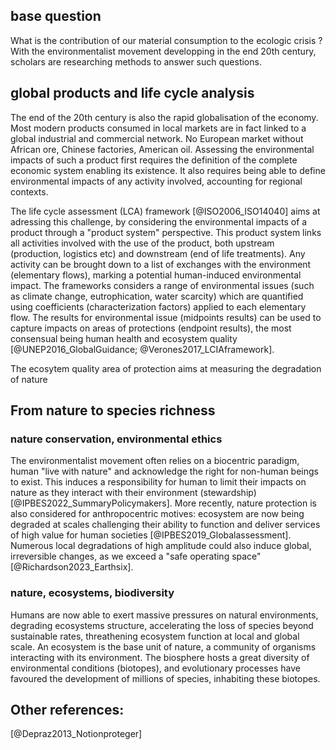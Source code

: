 ## base question
What is the contribution of our material consumption to the ecologic crisis ? With the environmentalist movement developping in the end 20th century, scholars are researching methods to answer such questions. 
## global products and life cycle analysis
The end of the 20th century is also the rapid globalisation of the economy. Most modern products consumed in local markets are in fact linked to a global industrial and commercial network. No European market without African ore, Chinese factories, American oil. Assessing the environmental impacts of such a product first requires the definition of the complete economic system enabling its existence. It also requires being able to define environmental impacts of any activity involved, accounting for regional contexts. 

The life cycle assessment (LCA) framework [@ISO2006_ISO14040] aims at adressing this challenge, by considering the environmental impacts of a product through a "product system" perspective. This product system links all activities involved with the use of the product, both upstream (production, logistics etc) and downstream (end of life treatments). Any activity can be brought down to a list of exchanges with the environment (elementary flows), marking a potential human-induced environmental impact. The frameworks considers a range of environmental issues (such as climate change, eutrophication, water scarcity) which are quantified using coefficients (characterization factors) applied to each elementary flow. The results for environmental issue (midpoints results) can be used to capture impacts on areas of protections (endpoint results), the most consensual being human health and ecosystem quality [@UNEP2016_GlobalGuidance; @Verones2017_LCIAframework].

The ecosytem quality area of protection aims at measuring the degradation of nature
## From nature to species richness
### nature conservation, environmental ethics
The environmentalist movement often relies on a biocentric paradigm, human "live with nature" and acknowledge the right for non-human beings to exist. This induces a responsibility for human to limit their impacts on nature as they interact with their environment (stewardship)  [@IPBES2022_SummaryPolicymakers].
More recently, nature protection is also considered for anthropocentric motives: ecosystem are now being degraded at scales challenging their ability to function and deliver services of high value for human societies [@IPBES2019_Globalassessment]. Numerous local degradations of high amplitude could also induce global, irreversible changes, as we exceed a "safe operating space" [@Richardson2023_Earthsix].
### nature, ecosystems, biodiversity
Humans are now able to exert massive pressures on natural environments, degrading ecosystems structure, accelerating the loss of species beyond sustainable rates, threathening ecosystem function at local and global scale.
An ecosystem is the base unit of nature, a community of organisms interacting with its environment. The biosphere hosts a great diversity of environmental conditions (biotopes), and evolutionary processes have favoured the development of millions of species, inhabiting these biotopes.

## Other references:
[@Depraz2013_Notionproteger]
